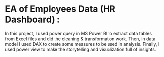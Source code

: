 # EA of Employees Data (HR Dashboard) :
In this project, I used power query in MS Power BI to extract data tables from Excel files and did the cleaning & transformation work. Then, in data model I used DAX to create some measures to be used in analysis. Finally, I used power view to make the storytelling and visualization full of insights.
